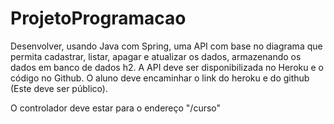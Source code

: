 # ProjetoProgramacao

Desenvolver, usando Java com Spring, uma API com base no diagrama que permita cadastrar, listar, apagar e atualizar os dados, armazenando os dados em banco de dados h2. A API deve ser disponibilizada no Heroku e o código no Github. O aluno deve encaminhar o link do heroku e do github (Este deve ser público).

O controlador deve estar para o endereço "/curso"
